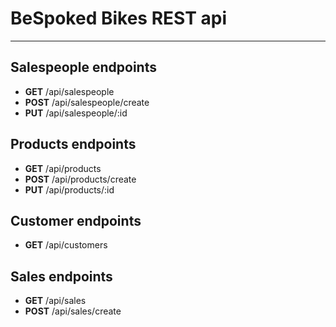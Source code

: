 # BeSpoked Bikes REST api

---
## Salespeople endpoints
* **GET** /api/salespeople
* **POST** /api/salespeople/create
* **PUT** /api/salespeople/:id

## Products endpoints
* **GET** /api/products
* **POST** /api/products/create
* **PUT** /api/products/:id

## Customer endpoints
* **GET** /api/customers

## Sales endpoints
* **GET** /api/sales
* **POST** /api/sales/create
